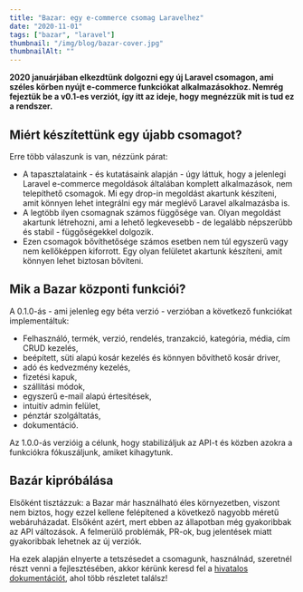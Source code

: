 ```yaml
---
title: "Bazar: egy e-commerce csomag Laravelhez"
date: "2020-11-01"
tags: ["bazar", "laravel"]
thumbnail: "/img/blog/bazar-cover.jpg"
thumbnailAlt: ""
---
```


**2020 januárjában elkezdtünk dolgozni egy új Laravel csomagon, ami széles körben nyújt e-commerce funkciókat alkalmazásokhoz. Nemrég fejeztük be a v0.1-es verziót, így itt az ideje, hogy megnézzük mit is tud ez a rendszer.**

## Miért készítettünk egy újabb csomagot?

Erre több válaszunk is van, nézzünk párat:

- A tapasztalataink - és kutatásaink alapján - úgy láttuk, hogy a jelenlegi Laravel e-commerce megoldások általában komplett alkalmazások, nem telepíthető csomagok. Mi egy drop-in megoldást akartunk készíteni, amit könnyen lehet integrálni egy már meglévő Laravel alkalmazásba is.
- A legtöbb ilyen csomagnak számos függősége van. Olyan megoldást akartunk létrehozni, ami a lehető legkevesebb - de legalább népszerűbb és stabil - függőségekkel dolgozik.
- Ezen csomagok bővíthetősége számos esetben nem túl egyszerű vagy nem kellőképpen kiforrott. Egy olyan felületet akartunk készíteni, amit könnyen lehet biztosan bővíteni.

## Mik a Bazar központi funkciói?

A 0.1.0-ás - ami jelenleg egy béta verzió - verzióban a következő funkciókat implementáltuk:

- Felhasználó, termék, verzió, rendelés, tranzakció, kategória, média, cím CRUD kezelés,
- beépített, süti alapú kosár kezelés és könnyen bővíthető kosár driver,
- adó és kedvezmény kezelés,
- fizetési kapuk,
- szállítási módok,
- egyszerű e-mail alapú értesítések,
- intuitív admin felület,
- pénztár szolgáltatás,
- dokumentáció.

Az 1.0.0-ás verzióig a célunk, hogy stabilizáljuk az API-t és közben azokra a funkciókra fókuszáljunk, amiket kihagytunk.

## Bazár kipróbálása

Elsőként tisztázzuk: a Bazar már használható éles környezetben, viszont nem biztos, hogy ezzel kellene felépítened a következő nagyobb méretű webáruházadat. Elsőként azért, mert ebben az állapotban még gyakoribbak az API változások. A felmerülő problémák, PR-ok, bug jelentések miatt gyakoribbak lehetnek az új verziók.

Ha ezek alapján elnyerte a tetszésedet a csomagunk, használnád, szeretnél részt venni a fejlesztésében, akkor kérünk keresd fel a [hivatalos dokumentációt](https://bazar.conedevelopment.com/), ahol több részletet találsz!
